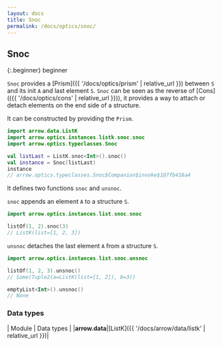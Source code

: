 ```yaml
---
layout: docs
title: Snoc
permalink: /docs/optics/snoc/
---
```


## Snoc

{:.beginner}
beginner

`Snoc` provides a [Prism]({{ '/docs/optics/prism' | relative_url }}) between `S` and its init `A` and last element `S`.
`Snoc` can be seen as the reverse of [Cons](({{ '/docs/optics/cons' | relative_url }})), it provides a way to attach or detach elements on the end side of a structure.

It can be constructed by providing the `Prism`.

```kotlin
import arrow.data.ListK
import arrow.optics.instances.listk.snoc.snoc
import arrow.optics.typeclasses.Snoc

val listLast = ListK.snoc<Int>().snoc()
val instance = Snoc(listLast)
instance
// arrow.optics.typeclasses.Snoc$Companion$invoke$1@7fb416a4
```

It defines two functions `snoc` and `unsnoc`.

`snoc` appends an element `A` to a structure `S`.

```kotlin
import arrow.optics.instances.list.snoc.snoc

listOf(1, 2).snoc(3)
// ListK(list=[1, 2, 3])
```

`unsnoc` detaches the last element `A` from a structure `S`.

```kotlin
import arrow.optics.instances.list.snoc.unsnoc

listOf(1, 2, 3).unsnoc()
// Some(Tuple2(a=ListK(list=[1, 2]), b=3))
```
```kotlin
emptyList<Int>().unsnoc()
// None
```

### Data types

| Module | Data types |
|__arrow.data__|[ListK]({{ '/docs/arrow/data/listk' | relative_url }})|
